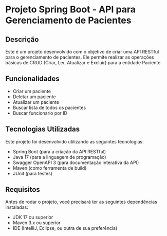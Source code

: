 # Projeto Spring Boot - API para Gerenciamento de Pacientes

## Descrição

Este é um projeto desenvolvido com o objetivo de criar uma API RESTful para o gerenciamento de pacientes. Ele permite realizar as operações básicas de CRUD (Criar, Ler, Atualizar e Excluir) para a entidade Paciente.

## Funcionalidades

- Criar um paciente
- Deletar um paciente
- Atualizar um paciente
- Buscar lista de todos os pacientes
- Buscar funcionario por ID

## Tecnologias Utilizadas
Este projeto foi desenvolvido utilizando as seguintes tecnologias:

- Spring Boot (para a criação da API RESTful)
- Java 17 (para a linguagem de programação)
- Swagger OpenAPI 3 (para documentação interativa da API)
- Maven (como ferramenta de build)
- JUnit (para testes)

## Requisitos

Antes de rodar o projeto, você precisará ter as seguintes dependências instaladas:

- JDK 17 ou superior
- Maven 3.x ou superior
- IDE (IntelliJ, Eclipse, ou outra de sua preferência)

